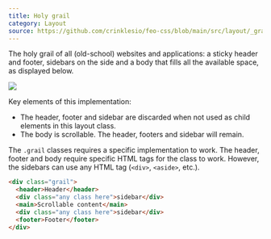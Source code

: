 ```yaml
---
title: Holy grail
category: Layout
source: https://github.com/crinklesio/feo-css/blob/main/src/layout/_grail.scss
---
```


The holy grail of all (old-school) websites and applications: a sticky header and footer, sidebars on the side and a body that fills all the available space, as displayed below.

![](/img/grail.png)

Key elements of this implementation: 

- The header, footer and sidebar are discarded when not used as child elements in this layout class. 
- The body is scrollable. The header, footers and sidebar will remain.

The `.grail` classes requires a specific implementation to work. The header, footer and body require specific HTML tags for the class to work. However, the sidebars can use any HTML tag (`<div>`, `<aside>`, etc.).

```html
<div class="grail">
  <header>Header</header>
  <div class="any class here">sidebar</div>
  <main>Scrollable content</main>
  <div class="any class here">sidebar</div>
  <footer>Footer</footer>
</div>
```